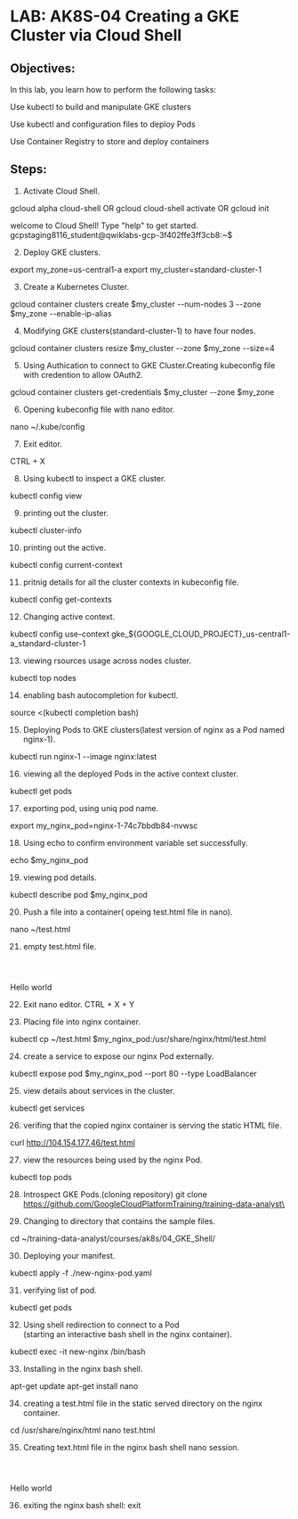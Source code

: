 
 # LAB: AK8S-04 Creating a GKE Cluster via Cloud Shell

## Objectives:

In this lab, you learn how to perform the following tasks:

Use kubectl to build and manipulate GKE clusters

Use kubectl and configuration files to deploy Pods

Use Container Registry to store and deploy containers

## Steps:

1. Activate Cloud Shell.

gcloud alpha cloud-shell OR
gcloud cloud-shell activate OR
gcloud init

welcome to Cloud Shell! Type "help"  to get started.
gcpstaging8116_student@qwiklabs-gcp-3f402ffe3ff3cb8:~$

2. Deploy GKE clusters.

export my_zone=us-central1-a
export my_cluster=standard-cluster-1

3. Create a Kubernetes Cluster.

gcloud container clusters create $my_cluster --num-nodes 3 --zone $my_zone --enable-ip-alias


4. Modifying GKE clusters(standard-cluster-1) to have four nodes.

gcloud container clusters resize $my_cluster --zone $my_zone --size=4

5. Using Authication to connect to GKE Cluster.Creating kubeconfig file with credention to allow OAuth2.

gcloud container clusters get-credentials $my_cluster --zone $my_zone

6. Opening kubeconfig file with nano editor.

nano ~/.kube/config

7. Exit editor.

CTRL + X

8. Using kubectl to inspect a GKE cluster.

kubectl config view

9. printing out the cluster.

kubectl cluster-info

10. printing out the active.

kubectl config current-context

11. pritnig details for all the cluster contexts in kubeconfig file.

kubectl config get-contexts

12. Changing active context.

kubectl config use-context gke_$\{GOOGLE_CLOUD_PROJECT\}_us-central1-a_standard-cluster-1

13. viewing rsources usage across nodes cluster.

kubectl top nodes

14.  enabling bash autocompletion for kubectl.

source <(kubectl completion bash)

15. Deploying Pods to GKE clusters(latest version of nginx as a Pod named nginx-1).

kubectl run nginx-1 --image nginx:latest

16. viewing all the deployed Pods in the active context cluster.

kubectl get pods

17. exporting pod, using uniq pod name.

export my_nginx_pod=nginx-1-74c7bbdb84-nvwsc

18. Using echo to confirm environment variable set successfully.

echo $my_nginx_pod

19. viewing pod details.

kubectl describe pod $my_nginx_pod

20. Push a file into a container( opeing test.html file in nano).

nano ~/test.html

21. empty test.html file.

<html> <header><title>This is title</title></header>
<body> Hello world </body>
</html>

22. Exit nano editor.
 CTRL + X + Y

23.  Placing file into nginx container.

 kubectl cp ~/test.html $my_nginx_pod:/usr/share/nginx/html/test.html

 24. create a service to expose our nginx Pod externally.

 kubectl expose pod $my_nginx_pod --port 80 --type LoadBalancer

 25.  view details about services in the cluster.

 kubectl get services

 26. verifing that the copied nginx container is serving the static HTML file.

 curl http://104.154.177.46/test.html

 27. view the resources being used by the nginx Pod.

 kubectl top pods

 28.  Introspect GKE Pods.(cloning repository)
 git clone https://github.com/GoogleCloudPlatformTraining/training-data-analyst\

 29. Changing to directory that contains the sample files.

cd ~/training-data-analyst/courses/ak8s/04_GKE_Shell/

30. Deploying your manifest.

kubectl apply -f ./new-nginx-pod.yaml

31. verifying list of pod.

kubectl get pods

32. Using shell redirection to connect to a Pod\
(starting an interactive bash shell in the nginx container).

kubectl exec -it new-nginx /bin/bash

33. Installing in the nginx bash shell.

apt-get update
apt-get install nano

34. creating a test.html file in the static served directory on the nginx container.

cd /usr/share/nginx/html
nano test.html

35. Creating text.html file in the nginx bash shell nano session.

<html> <header><title>This is title</title></header>
<body> Hello world </body>
</html>

36. exiting the nginx bash shell:
 exit
